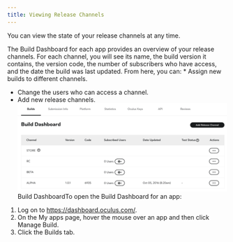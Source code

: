 ```yaml
---
title: Viewing Release Channels
---
```

You can view the state of your release channels at any time.

 The Build Dashboard for each app provides an overview of your release channels. For each channel, you will see its name, the build version it contains, the version code, the number of subscribers who have access, and the date the build was last updated. From here, you can: * Assign new builds to different channels.
* Change the users who can access a channel.
* Add new release channels.
![](/images/distribute-latest-tasks-publish-release-channels-view-0.png)  
Build DashboardTo open the Build Dashboard for an app:

1. Log on to <https://dashboard.oculus.com/>.
2. On the My apps page, hover the mouse over an app and then click Manage Build. 
3. Click the Builds tab.
